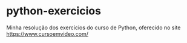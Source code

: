 # python-exercicios
Minha resolução dos exercícios do curso de Python, oferecido no site https://www.cursoemvideo.com/
